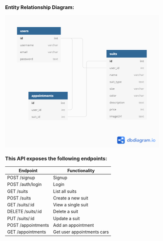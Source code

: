 ### Entity Relationship Diagram:
![erd](/assets/entity_relationship_diagram.png)

### This API exposes the following endpoints:

| Endpoint                | Functionality                |
|-------------------------|------------------------------|
| POST /signup            | Signup                       |
| POST /auth/login        | Login                        |
| GET /suits              | List all suits               |
| POST /suits             | Create a new suit            |
| GET /suits/:id          | View a single suit           |
| DELETE /suits/:id       | Delete a suit                |
| PUT /suits/:id          | Update a suit                |
| POST /appointments      | Add an appointment           |
| GET /appointments       | Get user appointments cars   |
